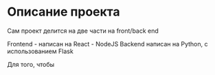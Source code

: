 # Описание проекта

Сам проект делится на две части на front/back end<br>

Frontend - написан на React - NodeJS
Backend написан на Python, с использованием Flask

Для того, чтобы 
